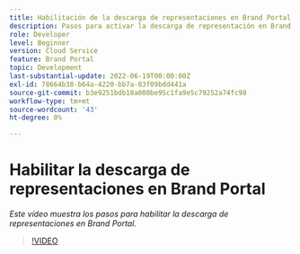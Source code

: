 ```yaml
---
title: Habilitación de la descarga de representaciones en Brand Portal.
description: Pasos para activar la descarga de representación en Brand Portal
role: Developer
level: Beginner
version: Cloud Service
feature: Brand Portal
topic: Development
last-substantial-update: 2022-06-19T00:00:00Z
exl-id: 78664b38-b64a-4220-bb7a-83f09bdd441a
source-git-commit: b3e9251bdb18a008be95c1fa9e5c79252a74fc98
workflow-type: tm+mt
source-wordcount: '43'
ht-degree: 0%

---
```


# Habilitar la descarga de representaciones en Brand Portal

*Este vídeo muestra los pasos para habilitar la descarga de representaciones en Brand Portal.*

>[!VIDEO](https://video.tv.adobe.com/v/335449?quality=12&learn=on)
